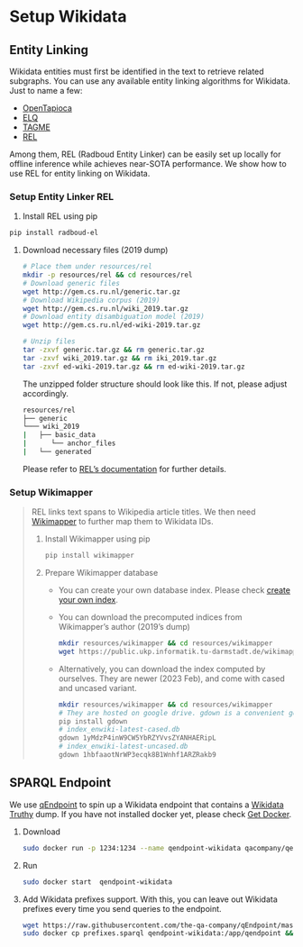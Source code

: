 # Setup Wikidata

## Entity Linking

Wikidata entities must first be identified in the text to retrieve
related subgraphs. You can use any available entity linking algorithms
for Wikidata. Just to name a few:

- [OpenTapioca](https://github.com/opentapioca/opentapioca)
- [ELQ](https://research.facebook.com/publications/efficient-one-pass-end-to-end-entity-linking-for-questions/)
- [TAGME](https://tagme.d4science.org/tagme/)
- [REL](https://github.com/informagi/REL)

Among them, REL (Radboud Entity Linker) can be easily set up locally for
offline inference while achieves near-SOTA performance. We show how to
use REL for entity linking on Wikidata.

### Setup Entity Linker REL

1. Install REL using pip

```bash
pip install radboud-el
```

1. Download necessary files (2019 dump)

   ```bash
   # Place them under resources/rel
   mkdir -p resources/rel && cd resources/rel
   # Download generic files
   wget http://gem.cs.ru.nl/generic.tar.gz
   # Download Wikipedia corpus (2019)
   wget http://gem.cs.ru.nl/wiki_2019.tar.gz
   # Download entity disambiguation model (2019)
   wget http://gem.cs.ru.nl/ed-wiki-2019.tar.gz

   # Unzip files
   tar -zxvf generic.tar.gz && rm generic.tar.gz
   tar -zxvf wiki_2019.tar.gz && rm iki_2019.tar.gz
   tar -zxvf ed-wiki-2019.tar.gz && rm ed-wiki-2019.tar.gz
   ```

   The unzipped folder structure should look like this. If not, please
   adjust accordingly.

   ```bash
   resources/rel
   ├── generic
   └─── wiki_2019
   |   ├── basic_data
   |      └── anchor_files
   |   └── generated
   ```

   Please refer to [REL’s
   documentation](https://rel.readthedocs.io/en/latest/) for further
   details.

### Setup Wikimapper

> REL links text spans to Wikipedia article titles. We then need
> [Wikimapper](https://github.com/jcklie/wikimapper) to further map
> them to Wikidata IDs.
>
> 1. Install Wikimapper using pip
>
>    ```bash
>    pip install wikimapper
>    ```
>
> 2. Prepare Wikimapper database
>
>    - You can create your own database index. Please check [create
>      your own
>      index](https://github.com/jcklie/wikimapper#create-your-own-index).
>
>    - You can download the precomputed indices from Wikimapper’s
>      author (2019’s dump)
>
>      ```bash
>      mkdir resources/wikimapper && cd resources/wikimapper
>      wget https://public.ukp.informatik.tu-darmstadt.de/wikimapper/index_enwiki-20190420.db
>      ```
>
>    - Alternatively, you can download the index computed by
>      ourselves. They are newer (2023 Feb), and come with cased and
>      uncased variant.
>
>      ```bash
>      mkdir resources/wikimapper && cd resources/wikimapper
>      # They are hosted on google drive. gdown is a convenient gdrive download helper
>      pip install gdown
>      # index_enwiki-latest-cased.db
>      gdown 1yMdzP4inW9CW5YbRZYVvsZYANHAERipL
>      # index_enwiki-latest-uncased.db
>      gdown 1hbfaaotNrWP3ecqk8B1Wnhf1ARZRakb9
>      ```

## SPARQL Endpoint

We use [qEndpoint](https://github.com/the-qa-company/qEndpoint) to
spin up a Wikidata endpoint that contains a [Wikidata
Truthy](https://www.wikidata.org/wiki/Wikidata:Database_download#RDF_dumps)
dump. If you have not installed docker yet, please check [Get
Docker](https://docs.docker.com/get-docker/).

1. Download

   ```bash
   sudo docker run -p 1234:1234 --name qendpoint-wikidata qacompany/qendpoint-wikidata
   ```

2. Run

   ```bash
   sudo docker start  qendpoint-wikidata
   ```

3. Add Wikidata prefixes support. With this, you can leave out Wikidata
   prefixes every time you send queries to the endpoint.

   ```bash
   wget https://raw.githubusercontent.com/the-qa-company/qEndpoint/master/wikibase/prefixes.sparql
   sudo docker cp prefixes.sparql qendpoint-wikidata:/app/qendpoint && rm prefixes.sparql
   ```
